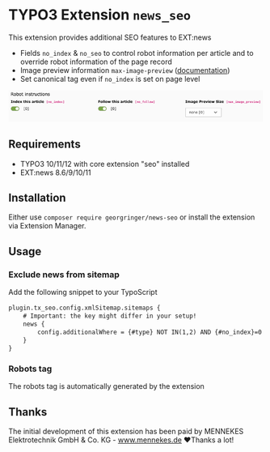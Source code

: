 # TYPO3 Extension `news_seo`

This extension provides additional SEO features to EXT:news

- Fields `no_index` & `no_seo` to control robot information per article and to override robot information of the page record
- Image preview information `max-image-preview` ([documentation](https://developers.google.com/search/docs/crawling-indexing/robots-meta-tag#max-image-preview))
- Set canonical tag even if `no_index` is set on page level

![Backend record](Resources/Public/Screeenshots/robots-instructions.png)

## Requirements

- TYPO3 10/11/12 with core extension "seo" installed
- EXT:news 8.6/9/10/11

## Installation

Either use `composer require georgringer/news-seo` or install the extension via Extension Manager.

## Usage

### Exclude news from sitemap

Add the following snippet to your TypoScript

```typo3_typoscript
plugin.tx_seo.config.xmlSitemap.sitemaps {
    # Important: the key might differ in your setup!
    news {
        config.additionalWhere = {#type} NOT IN(1,2) AND {#no_index}=0
    }
}
```

### Robots tag

The robots tag is automatically generated by the extension

## Thanks

The initial development of this extension has been paid by MENNEKES Elektrotechnik GmbH & Co. KG - www.mennekes.de
❤️Thanks a lot!
